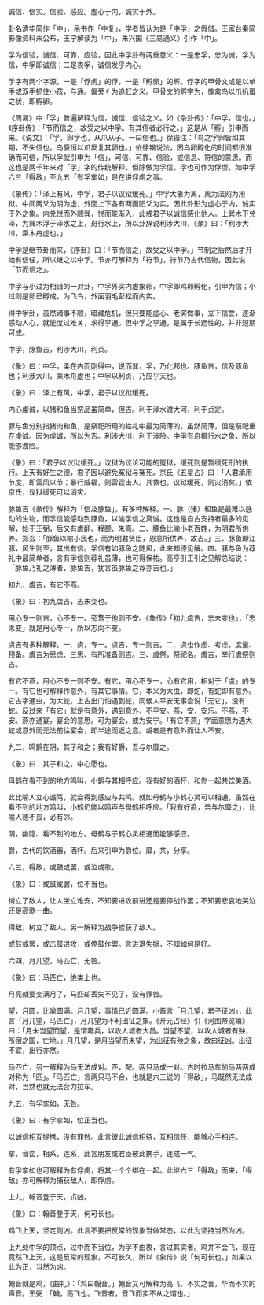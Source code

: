 
诚信、信实。信验、感应。虚心于内，诚实于外。

卦名清华简作「中」，帛书作「中复」，学者皆认为是「中孚」之假借。王家台秦简影像资料未公布，王宁解读为「中」，朱兴国《三易通义》引作「中」。

孚为信验，诚信、可靠，应验，因此中孚卦有两重意义：一是忠孚，忠为诚，孚为信，中孚即诚信；二是衷孚，诚信发乎内心。

孚字有两个字源，一是「俘虏」的俘，一是「孵卵」的孵。俘字的甲骨文或是以单手或双手抓住小孩，与通。偏旁彳为追赶之义。甲骨文的孵字为，像禽鸟以爪扒蛋之状，即孵卵。

《周易》中「孚」普遍解释为信，诚信、信验之义。如《杂卦传》：「中孚，信也。」《序卦传》：「节而信之，故受之以中孚。有其信者必行之。」这是从「孵」引申而来。《说文》：「孚，卵孚也，从爪从子。一曰信也。」徐锴注：「鸟之孚卵皆如其期，不失信也。鸟袌恒以爪反复其卵也。」依徐锴说法，因鸟卵孵化的时间都很准确而可信，所以孚就引申为「信」，可信、可靠、信验，或信息、符信的意思。而这也是两千年来对「孚」字的传统解释。但除做为孚信，孚也可作为俘虏，如中孚六三「得敌」至九五「有孚挛如」是在讲俘虏之事。

《象传》：「泽上有风，中孚，君子以议狱缓死。」中孚大象为离，离为法网为用狱。中间两爻为阴为虚，外面上下各有两画阳爻为实，因此卦形为虚心于内，诚实于外之象。内兑悦而外顺巽，悦而能渐入，此戒君子以诚信感化他人。上巽木下兑泽，为巽木浮于泽水之上，舟行水上，所以卦辞说利涉大川，《彖》曰：「利涉大川，乘木舟虚也。」

中孚是继节卦而来，《序卦》曰：「节而信之，故受之以中孚。」节制之后然后才开始有信任，所以继之以中孚。节亦可解释为「符节」，符节乃古代信物，因此说「节而信之」。

中孚与小过为相错的一对卦，中孚外实内虚象卵，中孚即鸡卵孵化，引申为信；小过则是卵已孵成，为飞鸟，外面羽毛彭松而内实。

得中孚卦，虽然诸事不顺，暗藏危机，但只要能虚心、老实做事，立下信誉，逐渐感动人心，就能度过难关，求得亨通。但中孚之亨通，是属于长远性的，并非短期可成。

中孚，豚鱼吉，利涉大川，利贞。

《彖》曰：中孚，柔在内而刚得中，说而巽，孚，乃化邦也。豚鱼吉，信及豚鱼也；利涉大川，乘木舟虚也；中孚以利贞，乃应乎天也。

《象》曰：泽上有风，中孚，君子以议狱缓死。

内心虔诚，以猪和鱼当祭品虽简单，但吉。利于涉水渡大河，利于贞定。

豚与鱼分别指猪肉和鱼，是祭祀所用的牲礼中最为简薄的。虽然简薄，但是祭祀重在虔诚。因为虔诚，所以为吉。利涉大川，利于涉险。中孚有舟楫行水之象，所以能够渡险。

《象》曰：「君子以议狱缓死。」议狱为议论可能的冤狱，缓死则是暂缓死刑的执行。上天有好生之德，君子因以避免冤狱与冤死。京氏《五星占》曰：「人君承用节度，即雷风以节；暴行威福，则雷霆击人。其救也，议狱缓死，则灾消矣。」依京氏，议狱缓死可以消灾。

豚鱼吉《彖传》解释为「信及豚鱼」。有多种解释。一、豚（猪）和鱼是最难以感动的生物，而孚信能感动到豚鱼，以喻孚信之真诚。这也是自古支持者最多的见解，始于王弼，后又有虞翻、程颐、朱熹。二、豚鱼比喻小老百姓，为明君所供养。郑玄：「豚鱼以喻小民也，而为明君贤臣，恩意所供养，故吉。」三、豚鱼即江豚，风生则至，其出有信。孚信有如豚鱼之随风，此来知德见解。四、豚与鱼为荐礼中最简单者，言有孚信则荐礼虽薄，也可得保祐。高亨引王引之见解总结说：「豚鱼乃礼之薄者，豚鱼吉，犹言虽豚鱼之荐亦吉也。」

初九，虞吉，有它不燕。

《象》曰：初九虞吉，志未变也。

用心专一则吉，心不专一、旁骛于他则不安。《象传》「初九虞吉，志未变也」，「志未变」就是用心专一，所以志向不变。

虞吉有多种解释。一、虞，专一。虞吉，专一则吉。二、虞也作虑、考虑，度量、预备。虞吉为思虑、三思、有所准备则吉。三、虞祭，祭祀名。虞吉，举行虞祭则吉。

有它不燕，用心不专一则不安。有它，用心不专一，心有它用，相对于「虞」的专一。有它也可解释作意外，有其它事情。它，本义为大虫，即蛇，有蛇即有意外。它古字通虫，为大蛇。上古出门怕遇到蛇，问候人平安无事会说「无它」，没有蛇。反过来「有它」就是有意外，遇到意外，不平安。燕，安，安乐。不燕，不安。燕亦通宴，宴会的意思。可为宴会，或为安宁。「有它不燕」字面意思为遇大蛇或意外而无法前往宴会，即半途而返之意。或者是有意外而让人不安。

九二，鸣鹤在阴，其子和之；我有好爵，吾与尔靡之。

《象》曰：其子和之，中心愿也。

母鹤在看不到的地方鸣叫，小鹤与其相呼应。我有好的酒杯，和你一起共饮美酒。

此比喻人立心诚笃，就会得到感应与共鸣。就如母鹤与小鹤心灵可以相通，虽然在看不到的地方鸣叫，小鹤仍能以鸣声与母鹤相呼应。「我有好爵，吾与尔靡之」，比喻人德不孤，必有邻。

阴，幽隐、看不到的地方。母鹤与子鹤心灵相通而能够感应。

爵，古代的饮酒器，酒杯。后来引申为爵位。靡，共，分享。

六三，得敌，或鼓或罢，或泣或歌。

《象》曰：或鼓或罢，位不当也。

树立了敌人，让人坐立难安，不知要进攻前进还是要停战作罢；不知要悲哀地哭泣还是高歌一曲。

得敌，树立了敌人。另一解释为战争掳获了敌人。

或鼓或罢，或击鼓进攻，或停鼓作罢。言进退失据，不知如何是好。

六四，月几望，马匹亡，无咎。

《象》曰：马匹亡，绝类上也。

月亮就要变满月了，马匹却丢失不见了，没有罪咎。

望，月圆，比喻圆满。月几望，事情已近圆满。小畜言「月几望，君子征凶」，此言「月几望，马匹亡」，月几望为不利出征之象。《开元占经》引《河图帝览嬉》曰：「月未当望而望，是谓趣兵，以攻人城者大昌。当望不望，以攻人城者有殃，所宿之国，亡地。」月几望，是月当望而未望，为出征有殃之象，故曰征凶。出征不宜，出行亦然。

马匹亡，另一解释为马无法成对。匹，配。两只马成一对。古时拉马车的马两两成对称为「匹」。「马匹亡」言两只马不合，也就是六三说的「得敌」，马既然无法成对，当然也就无法合力拉车。

九五，有孚挛如，无咎。

《象》曰：有孚挛如，位正当也。

以诚信相互提携，没有罪咎。此言彼此诚信相待，互相信任，能够心手相连。

挛，音峦，相系，连系，此言朋友或君臣彼此携手，连成一气。

有孚挛如也可解释为有俘虏，将其一个个绑在一起。此继六三「得敌」而来，「得敌」亦可解释为捕获敌人，即俘虏。

上九，翰音登于天，贞凶。

《象》曰：翰音登于天，何可长也。

鸡飞上天，坚定则凶。此言不要把反常的现象当做常态，以此为坚持当然为凶。

上九处中孚的顶点，过中而不当位，为孚不由衷，言过其实者。鸡并不会飞，现在竟然飞上天，这是反常的现象，不可长久，所以《象传》说「何可长也。」如果以此为正，当然为凶。

翰音就是鸡，《曲礼》：「鸡曰翰音。」翰音又可解释为高飞、不实之音，华而不实的声音。王弼：「翰，高飞也。飞音者，音飞而实不从之谓也。」